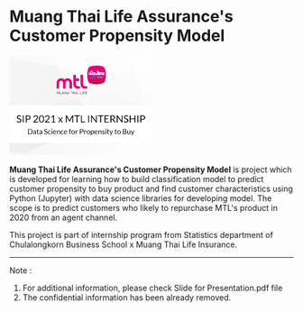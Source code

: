 # Muang Thai Life Assurance's Customer Propensity Model

<img src="imgreadme/MTL page.PNG" width="50%">

**Muang Thai Life Assurance's Customer Propensity Model** is project which is developed for learning how to build classification model to predict customer propensity to buy product and find customer characteristics using Python (Jupyter) with data science libraries for developing model. The scope is to predict customers who likely to repurchase MTL's product in 2020 from an agent channel.

This project is part of internship program from Statistics department of Chulalongkorn Business School x Muang Thai Life Insurance.

---

Note :
1. For additional information, please check Slide for Presentation.pdf file 
2. The confidential information has been already removed.
